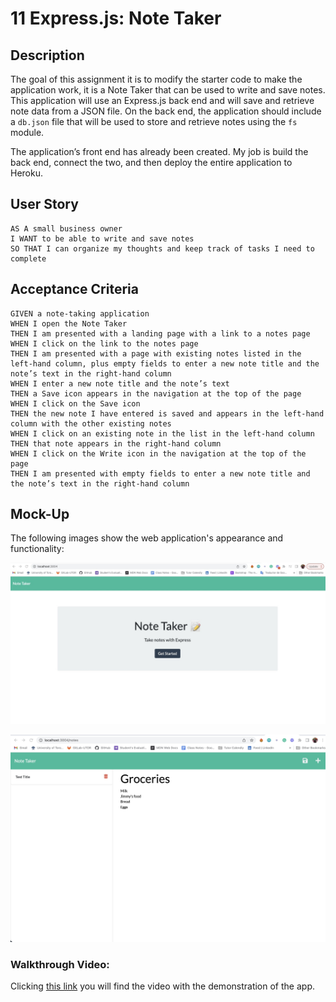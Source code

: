 # 11 Express.js: Note Taker

## Description

The goal of this assignment it is to modify the starter code to make the application work, it is a Note Taker that can be used to write and save notes. This application will use an Express.js back end and will save and retrieve note data from a JSON file.
On the back end, the application should include a `db.json` file that will be used to store and retrieve notes using the `fs` module.

The application’s front end has already been created. My job is build the back end, connect the two, and then deploy the entire application to Heroku.


## User Story

```
AS A small business owner
I WANT to be able to write and save notes
SO THAT I can organize my thoughts and keep track of tasks I need to complete
```


## Acceptance Criteria

```
GIVEN a note-taking application
WHEN I open the Note Taker
THEN I am presented with a landing page with a link to a notes page
WHEN I click on the link to the notes page
THEN I am presented with a page with existing notes listed in the left-hand column, plus empty fields to enter a new note title and the note’s text in the right-hand column
WHEN I enter a new note title and the note’s text
THEN a Save icon appears in the navigation at the top of the page
WHEN I click on the Save icon
THEN the new note I have entered is saved and appears in the left-hand column with the other existing notes
WHEN I click on an existing note in the list in the left-hand column
THEN that note appears in the right-hand column
WHEN I click on the Write icon in the navigation at the top of the page
THEN I am presented with empty fields to enter a new note title and the note’s text in the right-hand column
```


## Mock-Up

The following images show the web application's appearance and functionality:

![index](./images/note-taker-1.jpeg)

![Note taker](./images/note-taker-2.jpeg)

### Walkthrough Video:

Clicking [this link](https://loom.com/share/2222333be6de4a3398be4cd2cd3751a5) you will find the video with the demonstration of the app.